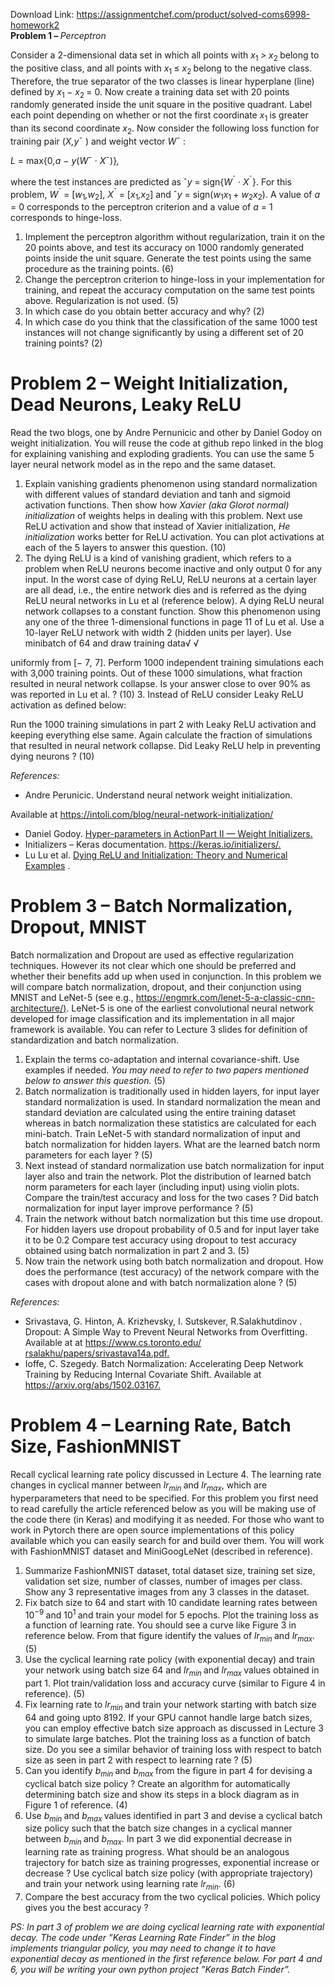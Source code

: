 Download Link: https://assignmentchef.com/product/solved-coms6998-homework2
<br>
<strong>Problem 1 – </strong><em>Perceptron    </em>

Consider a 2-dimensional data set in which all points with <em>x</em><sub>1 </sub><em>&gt; x</em><sub>2 </sub>belong to the positive class, and all points with <em>x</em><sub>1 </sub>≤ <em>x</em><sub>2 </sub>belong to the negative class. Therefore, the true separator of the two classes is linear hyperplane (line) defined by <em>x</em><sub>1 </sub>− <em>x</em><sub>2 </sub>= 0. Now create a training data set with 20 points randomly generated inside the unit square in the positive quadrant. Label each point depending on whether or not the first coordinate <em>x</em><sub>1 </sub>is greater than its second coordinate <em>x</em><sub>2</sub>. Now consider the following loss function for training pair (<em>X,y</em>¯ ) and weight vector <em>W</em>¯ :

<em>L </em>= max{0<em>,a </em>− <em>y</em>(<em>W</em>¯ · <em>X</em>¯)}<em>,</em>

where the test instances are predicted as ˆ<em>y </em>= sign{<em>W</em><sup>¯ </sup>· <em>X</em><sup>¯</sup>}. For this problem, <em>W</em><sup>¯ </sup>= [<em>w</em><sub>1</sub><em>,w</em><sub>2</sub>], <em>X</em><sup>¯ </sup>= [<em>x</em><sub>1</sub><em>,x</em><sub>2</sub>] and ˆ<em>y </em>= sign(<em>w</em><sub>1</sub><em>x</em><sub>1 </sub>+ <em>w</em><sub>2</sub><em>x</em><sub>2</sub>). A value of <em>a </em>= 0 corresponds to the perceptron criterion and a value of <em>a </em>= 1 corresponds to hinge-loss.

<ol>

 <li>Implement the perceptron algorithm without regularization, train it on the 20 points above, and test its accuracy on 1000 randomly generated points inside the unit square. Generate the test points using the same procedure as the training points. (6)</li>

 <li>Change the perceptron criterion to hinge-loss in your implementation for training, and repeat the accuracy computation on the same test points above. Regularization is not used. (5)</li>

 <li>In which case do you obtain better accuracy and why? (2)</li>

 <li>In which case do you think that the classification of the same 1000 test instances will not change significantly by using a different set of 20 training points? (2)</li>

</ol>

<h1><strong>Problem 2 – </strong>Weight Initialization, Dead Neurons, Leaky ReLU</h1>

Read the two blogs, one by Andre Pernunicic and other by Daniel Godoy on weight initialization. You will reuse the code at github repo linked in the blog for explaining vanishing and exploding gradients. You can use the same 5 layer neural network model as in the repo and the same dataset.

<ol>

 <li>Explain vanishing gradients phenomenon using standard normalization with different values of standard deviation and tanh and sigmoid activation functions. Then show how <em>Xavier (aka Glorot normal) initialization </em>of weights helps in dealing with this problem. Next use ReLU activation and show that instead of Xavier initialization, <em>He initialization </em>works better for ReLU activation. You can plot activations at each of the 5 layers to answer this question. (10)</li>

 <li>The dying ReLU is a kind of vanishing gradient, which refers to a problem when ReLU neurons become inactive and only output 0 for any input. In the worst case of dying ReLU, ReLU neurons at a certain layer are all dead, i.e., the entire network dies and is referred as the dying ReLU neural networks in Lu et al (reference below). A dying ReLU neural network collapses to a constant function. Show this phenomenon using any one of the three 1-dimensional functions in page 11 of Lu et al. Use a 10-layer ReLU network with width 2 (hidden units per layer). Use minibatch of 64 and draw training data√ √</li>

</ol>

uniformly from [− 7<em>, </em>7]. Perform 1000 independent training simulations each with 3,000 training points. Out of these 1000 simulations, what fraction resulted in neural network collapse. Is your answer close to over 90% as was reported in Lu et al. ? (10) 3. Instead of ReLU consider Leaky ReLU activation as defined below:

Run the 1000 training simulations in part 2 with Leaky ReLU activation and keeping everything else same. Again calculate the fraction of simulations that resulted in neural network collapse. Did Leaky ReLU help in preventing dying neurons ? (10)

<em>References:</em>

<ul>

 <li>Andre Perunicic. Understand neural network weight initialization.</li>

</ul>

Available at <a href="https://intoli.com/blog/neural-network-initialization/">https://intoli.com/blog/neural-network-initialization/</a>

<ul>

 <li>Daniel Godoy. <a href="https://towardsdatascience.com/hyper-parameters-in-action-part-ii-weight-initializers-35aee1a28404">Hyper-parameters in ActionPart II — Weight Initializers.</a></li>

 <li>Initializers – Keras documentation. <a href="https://keras.io/initializers/">https://keras.io/initializers/</a><a href="https://keras.io/initializers/">.</a></li>

 <li>Lu Lu et al. <a href="https://arxiv.org/pdf/1903.06733.pdf">Dying ReLU and Initialization: Theory and Numerical Examples</a> .</li>

</ul>

<h1><strong>Problem 3 – </strong>Batch Normalization, Dropout, MNIST</h1>

Batch normalization and Dropout are used as effective regularization techniques. However its not clear which one should be preferred and whether their benefits add up when used in conjunction. In this problem we will compare batch normalization, dropout, and their conjunction using MNIST and LeNet-5 (see e.g., <a href="https://engmrk.com/lenet-5-a-classic-cnn-architecture/">https://engmrk.com/lenet-5-a-classic-cnn-architecture/</a><a href="https://engmrk.com/lenet-5-a-classic-cnn-architecture/">)</a>. LeNet-5 is one of the earliest convolutional neural network developed for image classification and its implementation in all major framework is available. You can refer to Lecture 3 slides for definition of standardization and batch normalization.

<ol>

 <li>Explain the terms co-adaptation and internal covariance-shift. Use examples if needed. <em>You may need to refer to two papers mentioned below to answer this question. </em>(5)</li>

 <li>Batch normalization is traditionally used in hidden layers, for input layer standard normalization is used. In standard normalization the mean and standard deviation are calculated using the entire training dataset whereas in batch normalization these statistics are calculated for each mini-batch. Train LeNet-5 with standard normalization of input and batch normalization for hidden layers. What are the learned batch norm parameters for each layer ? (5)</li>

 <li>Next instead of standard normalization use batch normalization for input layer also and train the network. Plot the distribution of learned batch norm parameters for each layer (including input) using violin plots. Compare the train/test accuracy and loss for the two cases ? Did batch normalization for input layer improve performance ? (5)</li>

 <li>Train the network without batch normalization but this time use dropout. For hidden layers use dropout probability of 0.5 and for input layer take it to be 0.2 Compare test accuracy using dropout to test accuracy obtained using batch normalization in part 2 and 3. (5)</li>

 <li>Now train the network using both batch normalization and dropout. How does the performance (test accuracy) of the network compare with the cases with dropout alone and with batch normalization alone ? (5)</li>

</ol>

<em>References:</em>

<ul>

 <li>Srivastava, G. Hinton, A. Krizhevsky, I. Sutskever, R.Salakhutdinov . Dropout: A Simple Way to Prevent Neural Networks from Overfitting. Available at at <a href="https://www.cs.toronto.edu/~rsalakhu/papers/srivastava14a.pdf">https://www.cs.toronto.edu/ rsalakhu/pa</a><a href="https://www.cs.toronto.edu/~rsalakhu/papers/srivastava14a.pdf">pers/srivastava14a.pdf</a><a href="https://www.cs.toronto.edu/~rsalakhu/papers/srivastava14a.pdf">.</a></li>

 <li>Ioffe, C. Szegedy. Batch Normalization: Accelerating Deep Network Training by Reducing Internal Covariate Shift. Available at <a href="https://arxiv.org/abs/1502.03167">https://arxiv.org/abs/1502.03167</a><a href="https://arxiv.org/abs/1502.03167">.</a></li>

</ul>

<h1><strong>Problem 4 – </strong>Learning Rate, Batch Size, FashionMNIST</h1>

Recall cyclical learning rate policy discussed in Lecture 4. The learning rate changes in cyclical manner between <em>lr<sub>min </sub></em>and <em>lr<sub>max</sub></em>, which are hyperparameters that need to be specified. For this problem you first need to read carefully the article referenced below as you will be making use of the code there (in Keras) and modifying it as needed. For those who want to work in Pytorch there are open source implementations of this policy available which you can easily search for and build over them. You will work with FashionMNIST dataset and MiniGoogLeNet (described in reference).

<ol>

 <li>Summarize FashionMNIST dataset, total dataset size, training set size, validation set size, number of classes, number of images per class. Show any 3 representative images from any 3 classes in the dataset.</li>

 <li>Fix batch size to 64 and start with 10 candidate learning rates between 10<sup>−9 </sup>and 10<sup>1 </sup>and train your model for 5 epochs. Plot the training loss as a function of learning rate. You should see a curve like Figure 3 in reference below. From that figure identify the values of <em>lr<sub>min </sub></em>and <em>lr<sub>max</sub></em>. (5)</li>

 <li>Use the cyclical learning rate policy (with exponential decay) and train your network using batch size 64 and <em>lr<sub>min </sub></em>and <em>lr<sub>max </sub></em>values obtained in part 1. Plot train/validation loss and accuracy curve (similar to Figure 4 in reference). (5)</li>

 <li>Fix learning rate to <em>lr<sub>min </sub></em>and train your network starting with batch size 64 and going upto 8192. If your GPU cannot handle large batch sizes, you can employ effective batch size approach as discussed in Lecture 3 to simulate large batches. Plot the training loss as a function of batch size. Do you see a similar behavior of training loss with respect to batch size as seen in part 2 with respect to learning rate ? (5)</li>

 <li>Can you identify <em>b<sub>min </sub></em>and <em>b<sub>max </sub></em>from the figure in part 4 for devising a cyclical batch size policy ? Create an algorithm for automatically determining batch size and show its steps in a block diagram as in Figure 1 of reference. (4)</li>

 <li>Use <em>b<sub>min </sub></em>and <em>b<sub>max </sub></em>values identified in part 3 and devise a cyclical batch size policy such that the batch size changes in a cyclical manner between <em>b<sub>min </sub></em>and <em>b<sub>max</sub></em>. In part 3 we did exponential decrease in learning rate as training progress. What should be an analogous trajectory for batch size as training progresses, exponential increase or decrease ? Use cyclical batch size policy (with appropriate trajectory) and train your network using learning rate <em>lr<sub>min</sub></em>. (6)</li>

 <li>Compare the best accuracy from the two cyclical policies. Which policy gives you the best accuracy ?</li>

</ol>

<em>PS: In part 3 of problem we are doing cyclical learning rate with exponential decay. The code under ”Keras Learning Rate Finder” in the blog implements triangular policy, you may need to change it to have exponential decay as mentioned in the first reference below. For part 4 and 6, you will be writing your own python project ”Keras Batch Finder”.</em>